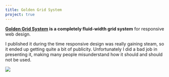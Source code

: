 ```yaml
---
title: Golden Grid System
project: true
---
```


**[Golden Grid System](http://goldengridsystem.com) is a completely fluid-width grid system** for responsive web design.

I published it during the time responsive design was really gaining steam, so it ended up getting quite a bit of publicity. Unfortunately I did a bad job in presenting it, making many people misunderstand how it should and should not be used.

![](/images/projects/golden-grid-system.jpg)